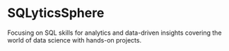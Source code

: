 # SQLyticsSphere
Focusing on SQL skills for analytics and data-driven insights covering the world of data science with hands-on projects.
